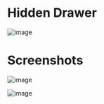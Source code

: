 # Hidden Drawer

![image](https://user-images.githubusercontent.com/72864817/197387148-8ec93d13-179e-4d15-852f-baf0aab7b899.png)

# Screenshots

![image](https://user-images.githubusercontent.com/72864817/197735084-4571606c-756f-46f7-8a70-d7b7894c8d1f.png)

![image](https://user-images.githubusercontent.com/72864817/197736088-dfcf7807-8d0b-4dea-93b8-c3713e04d46d.png)




